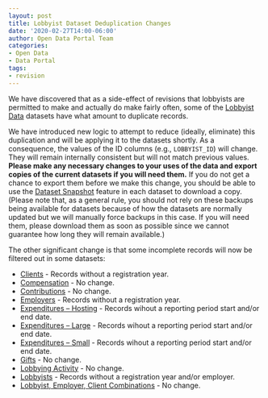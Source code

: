 ```yaml
---
layout: post
title: Lobbyist Dataset Deduplication Changes
date: '2020-02-27T14:00-06:00'
author: Open Data Portal Team
categories:
- Open Data
- Data Portal
tags:
- revision
---
```

We have discovered that as a side-effect of revisions that lobbyists are permitted to make and actually do make fairly often, some of the [Lobbyist Data](https://digital.cityofchicago.org/index.php/improved-lobbyist-data/) datasets have what amount to duplicate records.

We have introduced new logic to attempt to reduce (ideally, eliminate) this duplication and will be applying it to the datasets shortly. As a consequence, the values of the ID columns (e.g., `LOBBYIST_ID`) will change. They will remain internally consistent but will not match previous values. **Please make any necessary changes to your uses of the data and export copies of the current datasets if you will need them.** If you do not get a chance to export them before we make this change, you should be able to use the [Dataset Snapshot](https://support.socrata.com/hc/en-us/articles/360034795754-Dataset-Backups) feature in each dataset to download a copy. (Please note that, as a general rule, you should not rely on these backups being available for datasets because of how the datasets are normally updated but we will manually force backups in this case. If you will need them, please download them as soon as possible since we cannot guarantee how long they will remain available.)

The other significant change is that some incomplete records will now be filtered out in some datasets:

* [Clients](https://data.cityofchicago.org/Ethics/Lobbyist-Data-Clients/g8p5-y4m5) - Records without a registration year.
* [Compensation](https://data.cityofchicago.org/Ethics/Lobbyist-Data-Compensation/dw2f-w78u) - No change.
* [Contributions](https://data.cityofchicago.org/Ethics/Lobbyist-Data-Contributions/p9p7-vfqc) - No change.
* [Employers](https://data.cityofchicago.org/Ethics/Lobbyist-Data-Employers/dmeb-2zra) - Records without a registration year.
* [Expenditures – Hosting](https://data.cityofchicago.org/Ethics/Lobbyist-Data-Expenditures-Hosting/pvm2-bd2i) - Records wihout a reporting period start and/or end date. 
* [Expenditures – Large](https://data.cityofchicago.org/Ethics/Lobbyist-Data-Expenditures-Large/xika-473c) - Records wihout a reporting period start and/or end date. 
* [Expenditures – Small](https://data.cityofchicago.org/Ethics/Lobbyist-Data-Expenditures-Small/eqdx-4qxd) - Records wihout a reporting period start and/or end date. 
* [Gifts](https://data.cityofchicago.org/Ethics/Lobbyist-Data-Gifts/5d79-9xqr) - No change.
* [Lobbying Activity](https://data.cityofchicago.org/Ethics/Lobbyist-Data-Lobbying-Activity/pahz-egmi) - No change.
* [Lobbyists](https://data.cityofchicago.org/Ethics/Lobbyist-Data-Lobbyists/tq3e-t5yq) - Records without a registration year and/or employer.
* [Lobbyist, Employer, Client Combinations](https://data.cityofchicago.org/Ethics/Lobbyist-Data-Lobbyist-Employer-Client-Combination/2eqz-3nvz) - No change.
